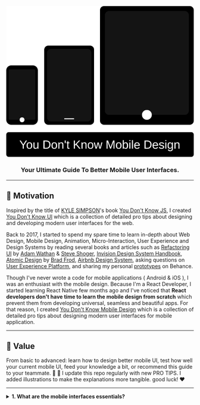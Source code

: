 <div align="center">
  <img src="./LOGO.svg" > 
  <h3>Your Ultimate Guide To Better Mobile User Interfaces.</h3> 
</div>

---

<div>

## :muscle: Motivation

<span>Inspired by the title of [KYLE SIMPSON](https://github.com/getify)'s book [You Don't Know JS](https://github.com/getify/You-Dont-Know-JS), I created [You Don't Know UI](https://github.com/You-Dont-Know-UI) which is a collection of detailed pro tips about designing and developing modern user interfaces for the web.

Back to 2017, I started to spend my spare time to learn in-depth about Web Design, Mobile Design, Animation, Micro-Interaction, User Experience and Design Systems by reading several books and articles such as [Refactoring UI](https://refactoringui.com/) by [Adam Wathan](https://github.com/adamwathan) & [Steve Shoger](https://www.steveschoger.com/), [Invision Design System Handbook](https://www.designbetter.co/design-systems-handbook), [Atomic Design](https://bradfrost.com/blog/post/atomic-web-design/) by [Brad Frod](https://github.com/bradfrost), [Airbnb Design System](https://github.com/airbnb), asking questions on [User Experience Platform](https://ux.stackexchange.com/), and sharing my personal [prototypes](https://www.behance.net/menaialaeddine) on Behance.

Though I've never wrote a code for mobile applications ( Android & iOS ), I was an enthusiast with the mobile design.
Because I'm a React Developer, I started learning React Native few months ago and I've noticed that **React developers don't have time to learn the mobile design from scratch** which prevent them from developing universal, seamless and beautiful apps. For that reason, I created [You Don't Know Mobile Design](https://github.com/You-Dont-Know-Mobile-Design) which is a collection of detailed pro tips about designing modern user interfaces for mobile application.

</span>

---

## :bouquet: Value

From basic to advanced: learn how to design better mobile UI, test how well your current mobile UI, feed your knowledge a bit, or recommend this guide to your teammate. :muscle: :rocket: I update this repo regularly with new PRO TIPS. I added illustrations to make the explanations more tangible. good luck! :heart:

</span>

</div>

---

<details><summary><b>1. What are the mobile interfaces essentials?</b></summary>
<br>
<p>
Though the difference between platforms ( Android & iOS ), user interfaces share common patterns ( components ) which can be devided into three categories:

#### Bars

They tell people where in the app, provide navigation, and may contains elements such buttons for initiating actions or links to communicate information.

Bars can be:

<ul>
<li>Navigation Bars</li>
<li>Search Bars</li>
<li>Sidebars</li>
<li>Status Bars</li>
<li>Tab Bars</li>
<li>Toolbars</li>
<li>Snackbars</li>
</ul>

#### Views

They contain the primary content of the app and enable behaviors such scrolling, insertion deletion and arrangement.

Views can be:

<ul>
<li>Actions sheets</li>
<li>Activity views</li>
<li>Alerts</li>
<li>Dialogs</li>
<li>Collections</li>
<li>Image Views</li>
<li>Pages</li>
<li>Popovers</li>
<li>Scroll Views</li>
<li>Split Views</li>
<li>Tables</li>
<li>Text Views</li>
<li>Web Views</li>
</ul>

#### Controls

Initiate actions and convey information. Buttons, switches, text fields, and progress indicators are examples of controls.

Controls can be:

<ul>
<li>Buttons</li>
<li>Color Wells</li>
<li>Context Menus</li>
<li>Edit Menus</li>
<li>Labels</li>
<li>Page Controls</li>
<li>Pickers</li>
<li>Progress Indicators</li>
<li>Menus</li>
<li>Refresh Content Controls</li>
<li>Segmented Controls</li>
<li>Sliders</li>
<li>Steppers</li>
<li>Switches</li>
<li>Text Fields</li>
</ul>

</p>
<br>
<div align="center">
<img src="./assets/FIG-1.svg" width="50%"/>
</div>
</details>
